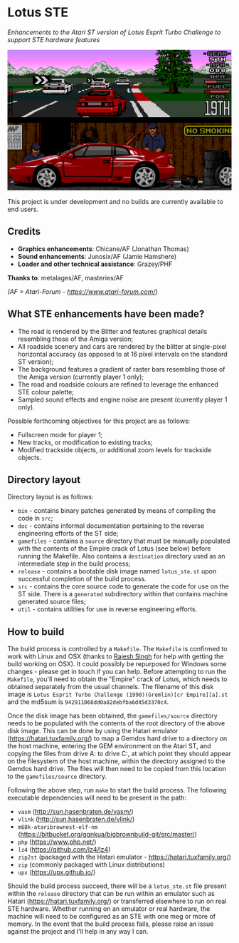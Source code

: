 # Lotus STE

_Enhancements to the Atari ST version of Lotus Esprit Turbo Challenge to support STE hardware features_

![Screenshot of current progress](https://github.com/jonathanopalise/lotus-ste/blob/master/screenshot.png)

This project is under development and no builds are currently available to end users.

## Credits

* **Graphics enhancements**: Chicane/AF (Jonathan Thomas)
* **Sound enhancements**: Junosix/AF (Jamie Hamshere)
* **Loader and other technical assistance**: Grazey/PHF

**Thanks to**: metalages/AF, masteries/AF

_(AF = Atari-Forum - https://www.atari-forum.com/)_

## What STE enhancements have been made?

* The road is rendered by the Blitter and features graphical details resembling those of the Amiga version;
* All roadside scenery and cars are rendered by the blitter at single-pixel horizontal accuracy (as opposed to at 16 pixel intervals on the standard ST version);
* The background features a gradient of raster bars resembling those of the Amiga version (currently player 1 only);
* The road and roadside colours are refined to leverage the enhanced STE colour palette;
* Sampled sound effects and engine noise are present (currently player 1 only).

Possible forthcoming objectives for this project are as follows:

* Fullscreen mode for player 1;
* New tracks, or modification to existing tracks;
* Modified trackside objects, or additional zoom levels for trackside objects.

## Directory layout

Directory layout is as follows:

* `bin` - contains binary patches generated by means of compiling the code in `src`;
* `doc` - contains informal documentation pertaining to the reverse engineering efforts of the ST side;
* `gamefiles` - contains a `source` directory that must be manually populated with the contents of the Empire crack of Lotus (see below) before running the Makefile. Also contains a `destination` directory used as an intermediate step in the build process;
* `release` - contains a bootable disk image named `lotus_ste.st` upon successful completion of the build process.
* `src` - contains the core source code to generate the code for use on the ST side. There is a `generated` subdirectory within that contains machine generated source files;
* `util` - contains utilities for use in reverse engineering efforts.

## How to build

The build process is controlled by a `Makefile`. The `Makefile` is confirmed to work with Linux and OSX (thanks to [Rajesh Singh](https://github.com/shockdesign) for help with getting the build working on OSX). It could possibly be repurposed for Windows some changes - please get in touch if you can help. Before attempting to run the `Makefile`, you'll need to obtain the "Empire" crack of Lotus, which needs to obtained separately from the usual channels. The filename of this disk image is `Lotus Esprit Turbo Challenge (1990)(Gremlin)[cr Empire][a].st` and the md5sum is `942911068dd0a82debfba6d45d3370c4`.

Once the disk image has been obtained, the `gamefiles/source` directory needs to be populated with the contents of the root directory of the above disk image. This can be done by using the Hatari emulator (https://hatari.tuxfamily.org/) to map a Gemdos hard drive to a directory on the host machine, entering the GEM environment on the Atari ST, and copying the files from drive A: to drive C:, at which point they should appear on the filesystem of the host machine, within the directory assigned to the Gemdos hard drive. The files will then need to be copied from this location to the `gamefiles/source` directory.

Following the above step, run `make` to start the build process. The following executable dependencies will need to be present in the path:

- `vasm` (http://sun.hasenbraten.de/vasm/)
- `vlink` (http://sun.hasenbraten.de/vlink/)
- `m68k-ataribrownest-elf-nm` (https://bitbucket.org/ggnkua/bigbrownbuild-git/src/master/)
- `php` (https://www.php.net/)
- `lz4` (https://github.com/lz4/lz4)
- `zip2st` (packaged with the Hatari emulator - https://hatari.tuxfamily.org/)
- `zip` (commonly packaged with Linux distributions)
- `upx` (https://upx.github.io/)

Should the build process succeed, there will be a `lotus_ste.st` file present within the `release` directory that can be run within an emulator such as Hatari (https://hatari.tuxfamily.org/) or transferred elsewhere to run on real STE hardware. Whether running on an emulator or real hardware, the machine will need to be configured as an STE with one meg or more of memory. In the event that the build process fails, please raise an issue against the project and I'll help in any way I can.
